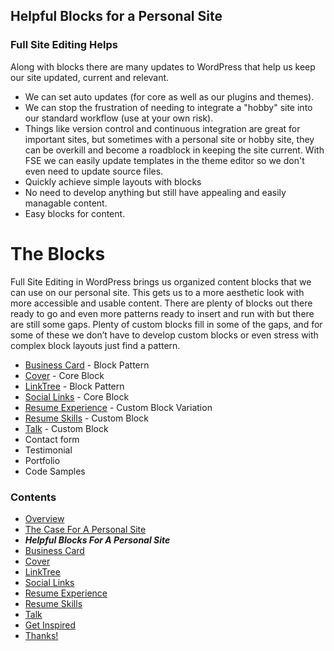 ## Helpful Blocks for a Personal Site

### Full Site Editing Helps
Along with blocks there are many updates to WordPress that help us keep our site updated, current and relevant.
- We can set auto updates (for core as well as our plugins and themes).
- We can stop the frustration of needing to integrate a "hobby" site into our standard workflow (use at your own risk).
 - Things like version control and continuous integration are great for important sites, but sometimes with a personal site or hobby site, they can be overkill and become a roadblock in keeping the site current. With FSE we can easily update templates in the theme editor so we don't even need to update source files.
- Quickly achieve simple layouts with blocks
- No need to develop anything but still have appealing and easily managable content.
- Easy blocks for content.

# The Blocks
Full Site Editing in WordPress brings us organized content blocks that we can use on our personal site. This gets us to a more aesthetic look with more accessible and usable content. There are plenty of blocks out there ready to go and even more patterns ready to insert and run with but there are still some gaps. Plenty of custom blocks fill in some of the gaps, and for some of these we don’t have to develop custom blocks or even stress with complex block layouts just find a pattern. 

- [Business Card](business-card-block.md) - Block Pattern
- [Cover](cover-block.md) - Core Block
- [LinkTree](linktree-block.md) - Block Pattern
- [Social Links](social-links-block.md) - Core Block
- [Resume Experience](resume-experience-job-block.md) - Custom Block Variation
- [Resume Skills](resume-skills-block.md) - Custom Block
- [Talk](talk-block.md) - Custom Block
- Contact form
- Testimonial
- Portfolio
- Code Samples

### Contents
- [Overview](overview.md)
- [The Case For A Personal Site](case-for-personal-site.md)
- ***Helpful Blocks For A Personal Site***
 - [Business Card](business-card-block.md)
 - [Cover](cover-block.md)
 - [LinkTree](linktree-block.md)
 - [Social Links](social-links-block.md)
 - [Resume Experience](resume-experience-job-block.md)
 - [Resume Skills](resume-skills-block.md)
 - [Talk](talk-block.md)
- [Get Inspired](insipration.md)
- [Thanks!](thanks.md)